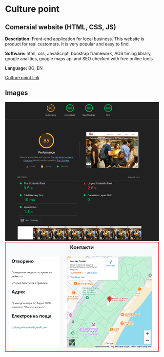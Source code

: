 # Culture point

## Comersial website (HTML, CSS, JS)

<p><b>Description:</b> Front-end application for local business. This website is product for real customers. It is very popular and easy to find.</p>
<p><b>Software:</b> html, css, JavaScript, boostrap framework, AOS timing library, google analitics, google maps api and SEO checked with free online tools</p>
<p><b>Language:</b> BG, EN</p>

[Culture point link](http://culturepoint.free.bg)

## Images

![SEO report](images/report.PNG)
![Map](images/map.PNG)
